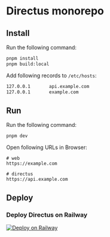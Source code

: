# Directus monorepo
## Install

Run the following command:

```sh
pnpm install
pnpm build:local
```

Add following records to `/etc/hosts`:
```sh
127.0.0.1       api.example.com
127.0.0.1       example.com
```

## Run

Run the following command:

```sh
pnpm dev
```

Open following URLs in Browser:
```
# web
https://example.com 

# directus
https://api.example.com
```

## Deploy

### Deploy Directus on Railway
[![Deploy on Railway](https://railway.app/button.svg)](https://railway.app/template/HsWbQ6?referralCode=KXoQwn)

